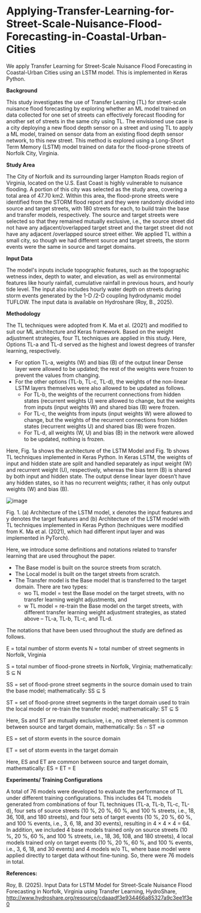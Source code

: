 # Applying-Transfer-Learning-for-Street-Scale-Nuisance-Flood-Forecasting-in-Coastal-Urban-Cities
We apply Transfer Learning for Street-Scale Nuisance Flood Forecasting in Coastal-Urban Cities using an LSTM model. This is implemented in Keras Python.


**Background**

This study investigates the use of Transfer Learning (TL) for street-scale nuisance flood forecasting by exploring whether an ML model trained on data collected for one set of streets can effectively forecast flooding for another set of streets in the same city using TL. The envisioned use case is a city deploying a new flood depth sensor on a street and using TL to apply a ML model, trained on sensor data from an existing flood depth sensor network, to this new street. This method is explored using a Long-Short Term Memory (LSTM) model trained on data for the flood-prone streets of Norfolk City, Virginia. 


**Study Area** 

The City of Norfolk and its surrounding larger Hampton Roads region of Virginia, located on the U.S. East Coast is highly vulnerable to nuisance flooding. A portion of this city was selected as the study area, covering a total area of 47.70 km2. Within this area, the flood-prone streets were identified from the STORM flood report and they were randomly divided into source and target streets, with 180 streets for each, to build train the base and transfer models, respectively. The source and target streets were selected so that they remained mutually exclusive, i.e., the source street did not have any adjacent/overlapped target street and the target street did not have any adjacent /overlapped source street either. We applied TL within a small city, so though we had different source and target streets, the storm events were the same in source and target domains.


**Input Data** 

The model's inputs include topographic features, such as the topographic wetness index, depth to water, and elevation, as well as environmental features like hourly rainfall, cumulative rainfall in previous hours, and hourly tide level. The input also includes hourly water depth on streets during storm events generated by the 1-D /2-D coupling hydrodynamic model TUFLOW. The input data is available on Hydroshare (Roy, B., 2025).


**Methodology** 

The TL techniques were adopted from K. Ma et al. (2021) and modified to suit our ML architecture and Keras framework. Based on the weight adjustment strategies, four TL techniques are applied in this study. Here, Options TL-a and TL-d served as the highest and lowest degrees of transfer learning, respectively.

- For option TL-a, weights (W) and bias (B) of the output linear Dense layer were allowed to be updated; the rest of the weights were frozen to prevent the values from changing. 
- For the other options (TL-b, TL-c, TL-d), the weights of the non-linear LSTM layers themselves were also allowed to be updated as follows.   
  - For TL-b, the weights of the recurrent connections from hidden states (recurrent weights U) were allowed to change, but the weights from inputs (input weights W) and shared bias (B) were frozen. 
  - For TL-c, the weights from inputs (input weights W) were allowed to change, but the weights of the recurrent connections from hidden states (recurrent weights U) and shared bias (B) were frozen.
  - For TL-d, all weights (W, U) and bias (B) in the network were allowed to be updated, nothing is frozen.

Here, Fig. 1a shows the architecture of the LSTM Model and Fig. 1b shows TL techniques implemented in Keras Python. In Keras LSTM, the weights of input and hidden state are split and handled separately as input weight (W) and recurrent weight (U), respectively, whereas the bias term (B) is shared by both input and hidden state. The output dense linear layer doesn’t have any hidden states, so it has no recurrent weights; rather, it has only output weights (W) and bias (B). 

![image](https://github.com/user-attachments/assets/96f0f73a-edd0-41db-aa20-0be30901755a)

Fig. 1. (a) Architecture of the LSTM model, x denotes the input features and y denotes the target features and (b) Architecture of the LSTM model with TL techniques implemented in Keras Python (techniques were modified from K. Ma et al. (2021), which had different input layer and was implemented in PyTorch).

Here, we introduce some definitions and notations related to transfer learning that are used throughout the paper. 
- The Base model is built on the source streets from scratch.
- The Local model is built on the target streets from scratch.
- The Transfer model is the Base model that is transferred to the target domain. There are two types:
  - wo TL model = test the Base model on the target streets, with no transfer learning weight adjustments, and
  - w TL model = re-train the Base model on the target streets, with different transfer learning weight adjustment strategies, as stated above – TL-a, TL-b, TL-c, and TL-d. 

The notations that have been used throughout the study are defined as follows.

E = total number of storm events
N = total number of street segments in Norfolk, Virginia

S = total number of flood-prone streets in Norfolk, Virginia; mathematically: S ⊆ N

SS = set of flood-prone street segments in the source domain used to train the base model; mathematically: SS ⊆ S

ST = set of flood-prone street segments in the target domain used to train the local model or re-train the transfer model; mathematically: ST ⊆ S

Here, Ss and ST are mutually exclusive, i.e., no street element is common between source and target domain, mathematically: Ss ∩ ST =∅

ES = set of storm events in the source domain

ET = set of storm events in the target domain

Here, ES and ET are common between source and target domain, mathematically: ES = ET  = E



**Experiments/ Training Configurations** 

A total of 76 models were developed to evaluate the performance of TL under different training configurations. This includes 64 TL models generated from combinations of four TL techniques (TL-a, TL-b, TL-c, TL-d), four sets of source streets (10 %, 20 %, 60 %, and 100 % streets, i.e., 18, 36, 108, and 180 streets), and four sets of target events (10 %, 20 %, 60 %, and 100 % events, i.e., 3, 6, 18, and 30 events), resulting in 4 × 4 × 4 = 64. In addition, we included 4 base models trained only on source streets (10 %, 20 %, 60 %, and 100 % streets, i.e., 18, 36, 108, and 180 streets), 4 local models trained only on target events (10 %, 20 %, 60 %, and 100 % events, i.e., 3, 6, 18, and 30 events) and 4 models w/o TL, where base model were applied directly to target data without fine-tuning. So, there were 76 models in total. 



**References:** 

Roy, B. (2025). Input Data for LSTM Model for Street-Scale Nuisance Flood Forecasting in Norfolk, Virginia using Transfer Learning, HydroShare, http://www.hydroshare.org/resource/cdaaadf3e934466a85327a9c3ee1f3e0

